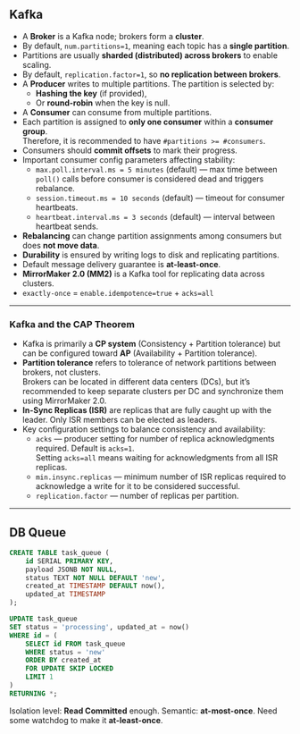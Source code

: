 
## Kafka

- A **Broker** is a Kafka node; brokers form a **cluster**.
- By default, `num.partitions=1`, meaning each topic has a **single partition**.
- Partitions are usually **sharded (distributed) across brokers** to enable scaling.
- By default, `replication.factor=1`, so **no replication between brokers**.
- A **Producer** writes to multiple partitions. The partition is selected by:
    - **Hashing the key** (if provided),
    - Or **round-robin** when the key is null.
- A **Consumer** can consume from multiple partitions.
- Each partition is assigned to **only one consumer** within a **consumer group**.  
  Therefore, it is recommended to have `#partitions >= #consumers`.
- Consumers should **commit offsets** to mark their progress.
- Important consumer config parameters affecting stability:
    - `max.poll.interval.ms = 5 minutes` (default) — max time between `poll()` calls before consumer is considered dead and triggers rebalance.
    - `session.timeout.ms = 10 seconds` (default) — timeout for consumer heartbeats.
    - `heartbeat.interval.ms = 3 seconds` (default) — interval between heartbeat sends.
- **Rebalancing** can change partition assignments among consumers but does **not move data**.
- **Durability** is ensured by writing logs to disk and replicating partitions.
- Default message delivery guarantee is **at-least-once**.
- **MirrorMaker 2.0 (MM2)** is a Kafka tool for replicating data across clusters.
- `exactly-once` = `enable.idempotence=true` + `acks=all`

---

### Kafka and the CAP Theorem

- Kafka is primarily a **CP system** (Consistency + Partition tolerance) but can be configured toward **AP** (Availability + Partition tolerance).
- **Partition tolerance** refers to tolerance of network partitions between brokers, not clusters.  
  Brokers can be located in different data centers (DCs), but it’s recommended to keep separate clusters per DC and synchronize them using MirrorMaker 2.0.
- **In-Sync Replicas (ISR)** are replicas that are fully caught up with the leader. Only ISR members can be elected as leaders.
- Key configuration settings to balance consistency and availability:
    - `acks` — producer setting for number of replica acknowledgments required. Default is `acks=1`.  
      Setting `acks=all` means waiting for acknowledgments from all ISR replicas.
    - `min.insync.replicas` — minimum number of ISR replicas required to acknowledge a write for it to be considered successful.
    - `replication.factor` — number of replicas per partition.

---

## DB Queue

```sql
CREATE TABLE task_queue (
    id SERIAL PRIMARY KEY,
    payload JSONB NOT NULL,
    status TEXT NOT NULL DEFAULT 'new',
    created_at TIMESTAMP DEFAULT now(),
    updated_at TIMESTAMP
);

UPDATE task_queue
SET status = 'processing', updated_at = now()
WHERE id = (
    SELECT id FROM task_queue
    WHERE status = 'new'
    ORDER BY created_at
    FOR UPDATE SKIP LOCKED
    LIMIT 1
)
RETURNING *;
```

Isolation level: **Read Committed** enough.
Semantic: **at-most-once**. Need some watchdog to make it **at-least-once**.

